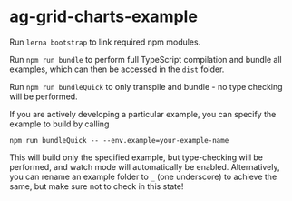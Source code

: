# ag-grid-charts-example

Run `lerna bootstrap` to link required npm modules.

Run `npm run bundle` to perform full TypeScript compilation and bundle all examples, which can then be accessed in the `dist` folder.

Run `npm run bundleQuick` to only transpile and bundle - no type checking will be performed.

If you are actively developing a particular example, you can specify the example to build by calling

`npm run bundleQuick -- --env.example=your-example-name`

This will build only the specified example, but type-checking will be performed, and watch mode will automatically be enabled. Alternatively, you can rename an example folder to `_` (one underscore) to achieve the same, but make sure not to check in this state!